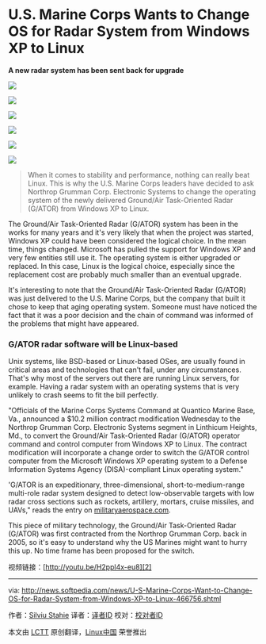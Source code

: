 U.S. Marine Corps Wants to Change OS for Radar System from Windows XP to Linux
================================================================================
**A new radar system has been sent back for upgrade**

![](http://i1-news.softpedia-static.com/images/news2/U-S-Marine-Corps-Want-to-Change-OS-for-Radar-System-from-Windows-XP-to-Linux-466756-2.jpg)

![](http://i1-news.softpedia-static.com/images/news2/U-S-Marine-Corps-Want-to-Change-OS-for-Radar-System-from-Windows-XP-to-Linux-466756-3.jpg)

![](http://i1-news.softpedia-static.com/images/news2/U-S-Marine-Corps-Want-to-Change-OS-for-Radar-System-from-Windows-XP-to-Linux-466756-4.jpg)

![](http://i1-news.softpedia-static.com/images/news2/U-S-Marine-Corps-Want-to-Change-OS-for-Radar-System-from-Windows-XP-to-Linux-466756-5.jpg)

![](http://i1-news.softpedia-static.com/images/news2/U-S-Marine-Corps-Want-to-Change-OS-for-Radar-System-from-Windows-XP-to-Linux-466756-6.jpg)

![](http://i1-news.softpedia-static.com/images/news2/U-S-Marine-Corps-Want-to-Change-OS-for-Radar-System-from-Windows-XP-to-Linux-466756-7.jpg)

> When it comes to stability and performance, nothing can really beat Linux. This is why the U.S. Marine Corps leaders have decided to ask Northrop Grumman Corp. Electronic Systems to change the operating system of the newly delivered Ground/Air Task-Oriented Radar (G/ATOR) from Windows XP to Linux.

The Ground/Air Task-Oriented Radar (G/ATOR) system has been in the works for many years and it's very likely that when the project was started, Windows XP could have been considered the logical choice. In the mean time, things changed. Microsoft has pulled the support for Windows XP and very few entities still use it. The operating system is either upgraded or replaced. In this case, Linux is the logical choice, especially since the replacement cost are probably much smaller than an eventual upgrade.

It's interesting to note that the Ground/Air Task-Oriented Radar (G/ATOR) was just delivered to the U.S. Marine Corps, but the company that built it chose to keep that aging operating system. Someone must have noticed the fact that it was a poor decision and the chain of command was informed of the problems that might have appeared. 

### G/ATOR radar software will be Linux-based ###

Unix systems, like BSD-based or Linux-based OSes, are usually found in critical areas and technologies that can't fail, under any circumstances. That's why most of the servers out there are running Linux servers, for example. Having a radar system with an operating systems that is very unlikely to crash seems to fit the bill perfectly. 

"Officials of the Marine Corps Systems Command at Quantico Marine Base, Va., announced a $10.2 million contract modification Wednesday to the Northrop Grumman Corp. Electronic Systems segment in Linthicum Heights, Md., to convert the Ground/Air Task-Oriented Radar (G/ATOR) operator command and control computer from Windows XP to Linux. The contract modification will incorporate a change order to switch the G/ATOR control computer from the Microsoft Windows XP operating system to a Defense Information Systems Agency (DISA)-compliant Linux operating system."

'G/ATOR is an expeditionary, three-dimensional, short-to-medium-range multi-role radar system designed to detect low-observable targets with low radar cross sections such as rockets, artillery, mortars, cruise missiles, and UAVs," reads the entry on [militaryaerospace.com][1].

This piece of military technology, the Ground/Air Task-Oriented Radar (G/ATOR) was first contracted from the Northrop Grumman Corp. back in 2005, so it's easy to understand why the US Marines might want to hurry this up. No time frame has been proposed for the switch.

视频链接：[http://youtu.be/H2ppl4x-eu8][2]

--------------------------------------------------------------------------------

via: http://news.softpedia.com/news/U-S-Marine-Corps-Want-to-Change-OS-for-Radar-System-from-Windows-XP-to-Linux-466756.shtml

作者：[Silviu Stahie][a]
译者：[译者ID](https://github.com/译者ID)
校对：[校对者ID](https://github.com/校对者ID)

本文由 [LCTT](https://github.com/LCTT/TranslateProject) 原创翻译，[Linux中国](http://linux.cn/) 荣誉推出

[a]:http://news.softpedia.com/editors/browse/silviu-stahie
[1]:http://www.militaryaerospace.com/articles/2014/12/gator-linux-software.html
[2]:http://youtu.be/H2ppl4x-eu8